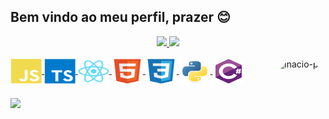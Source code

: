 ## Bem vindo ao meu perfil, prazer 😊
<div align="center">
  <a href="https://github.com/inaciozacko">
  <img height="180em" src="https://github-readme-stats.vercel.app/api?username=inaciozacko&show_icons=true&theme=theme&include_all_commits=true&count_private=true"/>
  <img height="180em" src="https://github-readme-stats.vercel.app/api/top-langs/?username=inaciozacko&layout=compact&langs_count=7&theme=dracula"/>
</div>
<div style="display: inline_block"><br>
  <img align="center" alt="Inacio-Js" height="40" width="50" src="https://raw.githubusercontent.com/devicons/devicon/master/icons/javascript/javascript-plain.svg">
  <img align="center" alt="Inacio-Ts" height="40" width="50" src="https://raw.githubusercontent.com/devicons/devicon/master/icons/typescript/typescript-plain.svg">
  <img align="center" alt="Inacio-React" height="40" width="50" src="https://raw.githubusercontent.com/devicons/devicon/master/icons/react/react-original.svg">
  <img align="center" alt="Inacio-HTML" height="40" width="50" src="https://raw.githubusercontent.com/devicons/devicon/master/icons/html5/html5-original.svg">
  <img align="center" alt="Inacio-CSS" height="40" width="50" src="https://raw.githubusercontent.com/devicons/devicon/master/icons/css3/css3-original.svg">
  <img align="center" alt="Inacio-Python" height="40" width="50" src="https://raw.githubusercontent.com/devicons/devicon/master/icons/python/python-original.svg">
  <img align="center" alt="Inacio-Csharp" height="40" width="50" src="https://raw.githubusercontent.com/devicons/devicon/master/icons/csharp/csharp-original.svg">
  <a href="https://mail.google.com/mail/u/0/#inbox?compose=CllgCHrfSnJxbpbJTLVWmTQvjmQNxfMJskvQNSsWHHnTZXZXSzzLKgnClcVkfDfVVQCdRBGtjVq"><img align="right" alt="Inacio-pic" height="100" style="border-radius:50px;" src="https://lh3.googleusercontent.com/ogw/AOh-ky3-PG5oVXXXF88FHchsLLmkgoAHhxgZmmNl7mASdQ=s300-c-mo"></a>
</div>
  
  ###
 
<div> 
  <a href="https://instagram.com/inaciovitkoski" target="_blank"><img src="https://img.shields.io/badge/-Instagram-%23E4405F?style=for-the-badge&logo=instagram&logoColor=white" target="_blank"></a>
</div>
